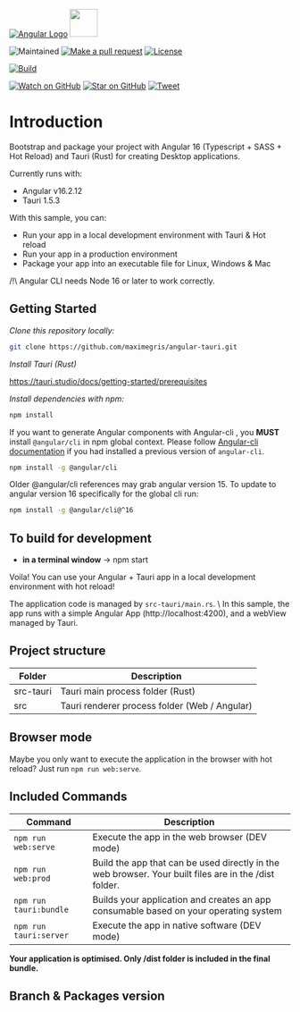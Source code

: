 [![Angular Logo](https://www.vectorlogo.zone/logos/angular/angular-icon.svg)](https://angular.io/) <img src="https://raw.githubusercontent.com/gilbarbara/logos/master/logos/tauri.svg" width="50">

![Maintained][maintained-badge]
[![Make a pull request][prs-badge]][prs]
[![License][license-badge]](LICENSE.md)

[![Build][tauri-build-badge]][tauri-build]

[![Watch on GitHub][github-watch-badge]][github-watch]
[![Star on GitHub][github-star-badge]][github-star]
[![Tweet][twitter-badge]][twitter]

# Introduction

Bootstrap and package your project with Angular 16 (Typescript + SASS + Hot Reload) and Tauri (Rust) for creating Desktop applications.

Currently runs with:

- Angular v16.2.12
- Tauri 1.5.3

With this sample, you can:

- Run your app in a local development environment with Tauri & Hot reload
- Run your app in a production environment
- Package your app into an executable file for Linux, Windows & Mac

/!\ Angular CLI needs Node 16 or later to work correctly.

## Getting Started

*Clone this repository locally:*

``` bash
git clone https://github.com/maximegris/angular-tauri.git
```

*Install Tauri (Rust)*

https://tauri.studio/docs/getting-started/prerequisites

*Install dependencies with npm:*

``` bash
npm install
```

If you want to generate Angular components with Angular-cli , you **MUST** install `@angular/cli` in npm global context.
Please follow [Angular-cli documentation](https://github.com/angular/angular-cli) if you had installed a previous version of `angular-cli`.

``` bash
npm install -g @angular/cli
```

Older @angular/cli references may grab angular version 15. To update to angular version 16 specifically for the global cli run:

``` bash
npm install -g @angular/cli@^16
```

## To build for development

- **in a terminal window** -> npm start

Voila! You can use your Angular + Tauri app in a local development environment with hot reload!

The application code is managed by `src-tauri/main.rs`. \ 
In this sample, the app runs with a simple Angular App (http://localhost:4200), and a webView managed by Tauri.

## Project structure

| Folder    | Description                                   |
|-----------|-----------------------------------------------|
| src-tauri | Tauri main process folder (Rust)              |
| src       | Tauri renderer process folder (Web / Angular) |

## Browser mode

Maybe you only want to execute the application in the browser with hot reload? Just run `npm run web:serve`.

## Included Commands

| Command                 | Description                                                                                           |
|-------------------------|-------------------------------------------------------------------------------------------------------|
| `npm run web:serve`     | Execute the app in the web browser (DEV mode)                                                         |
| `npm run web:prod`      | Build the app that can be used directly in the web browser. Your built files are in the /dist folder. |
| `npm run tauri:bundle`  | Builds your application and creates an app consumable based on your operating system                  |
| `npm run tauri:server`  | Execute the app in native software (DEV mode) |

**Your application is optimised. Only /dist folder is included in the final bundle.**

## Branch & Packages version

[maintained-badge]: https://img.shields.io/badge/maintained-yes-brightgreen
[license-badge]: https://img.shields.io/badge/license-MIT-blue.svg
[license]: https://github.com/maximegris/angular-tauri/blob/main/LICENSE.md
[prs-badge]: https://img.shields.io/badge/PRs-welcome-red.svg
[prs]: http://makeapullrequest.com

[tauri-build-badge]: https://github.com/maximegris/angular-tauri/workflows/Tauri%20Build/badge.svg
[tauri-build]: https://github.com/maximegris/angular-tauri/actions?query=workflow%3A%22Tauri+Build%22

[github-watch-badge]: https://img.shields.io/github/watchers/maximegris/angular-tauri.svg?style=social
[github-watch]: https://github.com/maximegris/angular-tauri/watchers
[github-star-badge]: https://img.shields.io/github/stars/maximegris/angular-tauri.svg?style=social
[github-star]: https://github.com/maximegris/angular-tauri/stargazers
[twitter]: https://twitter.com/intent/tweet?text=Check%20out%20angular-tauri!%20https://github.com/maximegris/angular-tauri%20%F0%9F%91%8D
[twitter-badge]: https://img.shields.io/twitter/url/https/github.com/maximegris/angular-tauri.svg?style=social
